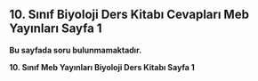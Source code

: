 ## 10. Sınıf Biyoloji Ders Kitabı Cevapları Meb Yayınları Sayfa 1

**Bu sayfada soru bulunmamaktadır.**

**10. Sınıf Meb Yayınları Biyoloji Ders Kitabı Sayfa 1**